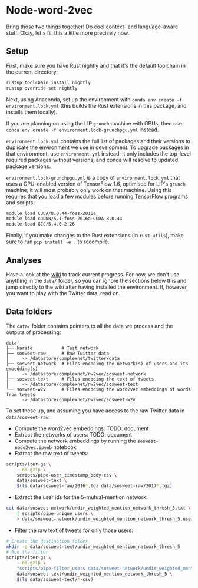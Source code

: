 Node-word-2vec
==============

Bring those two things together! Do cool context- and language-aware stuff! Okay, let's fill this a little more precisely now.

Setup
-----

First, make sure you have Rust nightly and that it's the default toolchain in the current directory:

```bash
rustup toolchain install nightly
rustup override set nightly
```

Next, using Anaconda, set up the environment with `conda env create -f environment.lock.yml` (this builds the Rust extensions in this package, and installs them locally).

If you are planning on using the LIP `grunch` machine with GPUs, then use `conda env create -f environment.lock-grunchpgu.yml` instead.

`environment.lock.yml` contains the full list of packages and their versions to duplicate the environment we use in development.
To upgrade packages in that environment, use `environment.yml` instead:
it only includes the top-level required packages without versions, and conda will resolve to updated package versions.

`environment.lock-grunchpgu.yml` is a copy of `environment.lock.yml` that uses a GPU-enabled version of TensorFlow 1.6, optimised for LIP's `grunch` machine; it will most probably only work on that machine.
Using this requires that you load a few modules before running TensorFlow programs and scripts:

```bash
module load CUDA/8.0.44-foss-2016a 
module load cuDNN/5.1-foss-2016a-CUDA-8.0.44 
module load GCC/5.4.0-2.26 
```

Finally, if you make changes to the Rust extensions (in `rust-utils`), make sure to run `pip install -e .` to recompile.

Analyses
--------

Have a look at the [wiki](https://github.com/ixxi-dante/nw2vec/wiki) to track current progress.
For now, we don't use anything in the `data/` folder, so you can ignore the sections below this and jump directly to the wiki after having installed the environment.
If, however, you want to play with the Twitter data, read on.

Data folders
------------

The `data/` folder contains pointers to all the data we process and the outputs of processing:

```
data
├── karate           # Test network
├── sosweet-raw      # Raw Twitter data
│     -> /datastore/complexnet/twitter/data
├── sosweet-network  # Files encoding the network(s) of users and its embedding(s)
│     -> /datastore/complexnet/nw2vec/sosweet-network
├── sosweet-text     # Files encoding the text of tweets
│     -> /datastore/complexnet/nw2vec/sosweet-text
└── sosweet-w2v      # Files encoding the word2vec embeddings of words from tweets
      -> /datastore/complexnet/nw2vec/sosweet-w2v
```

To set these up, and assuming you have access to the raw Twitter data in `data/sosweet-raw`:

* Compute the word2vec embeddings: TODO: document
* Extract the networks of users: TODO: document
* Compute the network embeddings by running the `sosweet-node2vec.ipynb` notebook
* Extract the raw text of tweets:
```bash
scripts/iter-gz \
    --no-gzip \
    scripts/pipe-user_timestamp_body-csv \
    data/sosweet-text \
    $(ls data/sosweet-raw/2016*.tgz data/sosweet-raw/2017*.tgz)
```
* Extract the user ids for the 5-mutual-mention network:
```bash
cat data/sosweet-network/undir_weighted_mention_network_thresh_5.txt \
    | scripts/pipe-unique_users \
    > data/sosweet-network/undir_weighted_mention_network_thresh_5.users.txt
```
* Filter the raw text of tweets for only those users:
```bash
# Create the destination folder
mkdir -p data/sosweet-text/undir_weighted_mention_network_thresh_5
# Run the filter
scripts/iter-gz \
    --no-gzip \
    "scripts/pipe-filter_users data/sosweet-network/undir_weighted_mention_network_thresh_5.users.txt" \
    data/sosweet-text/undir_weighted_mention_network_thresh_5 \
    $(ls data/sosweet-text/*-csv)
```

